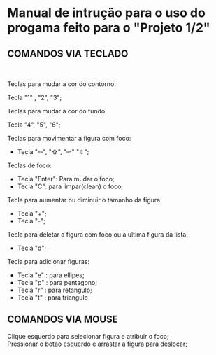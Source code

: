 <h1> Manual de intrução para o uso do progama feito para o "Projeto 1/2" </h1>
  <h2> COMANDOS VIA TECLADO </H2>
  <br>

  Teclas para mudar a cor do contorno: 

  Tecla "1" , "2", "3";
  <br>

  Teclas para mudar a cor do fundo: 

  Tecla "4", "5", "6";
  <br>

  Teclas para movimentar a figura com foco:

  <ul>
       <li>Tecla  "⇦", "⇧", "⇨" "⇩"; </li>
  </ul>

  Teclas de foco:

   <ul>
        <li>Tecla "Enter":  Para mudar o foco;</li>
        <li>Tecla "C": para limpar(clean) o foco;</li>
   </ul>

  Tecla para aumentar ou diminuir o tamanho da figura:

   <ul>
        <li>Tecla "+";</li>
        <li>Tecla "-";</li>
   </ul>

 Tecla para deletar a figura com foco ou a ultima figura da lista:
 
 <ul>
  <li>Tecla "d";</li>
 </ul>
 
 Tecla para adicionar figuras:
 
  <ul> 
    <li>Tecla "e" : para ellipes;</li>
    <li>Tecla "p" : para pentagono;</li>
    <li>Tecla "r" : para retangulo;</li>
    <li>Tecla "t" : para triangulo</li>
  </ul>
  
<h2> COMANDOS VIA MOUSE </h2>

Clique esquerdo para selecionar figura e atribuir o foco;
<br>
Pressionar o botao esquerdo e arrastar a figura para deslocar;
